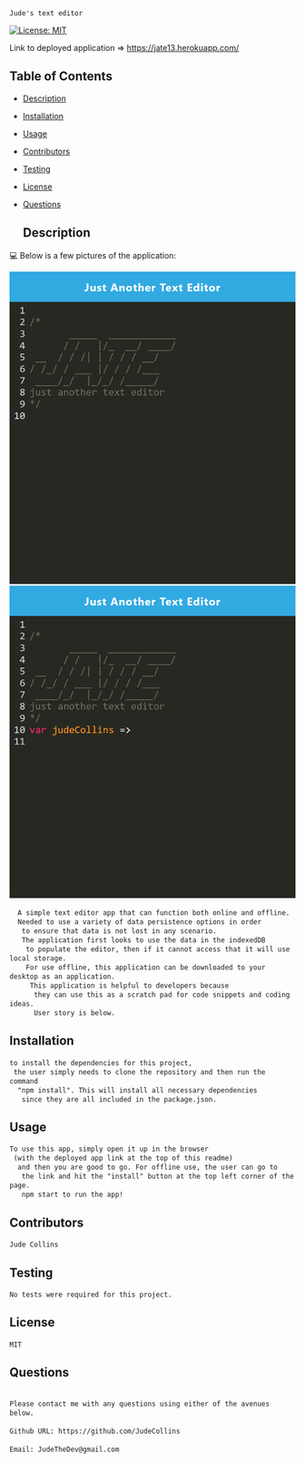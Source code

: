 ```
Jude's text editor
```


[![License: MIT](https://img.shields.io/badge/License-MIT-blue.svg)](https://opensource.org/licenses/MIT)
  
  Link to deployed application => https://jate13.herokuapp.com/
  
  ## Table of Contents
- [Description](#description)

- [Installation](#installation)

- [Usage](#usage)

- [Contributors](#contributors)

- [Testing](#testing)

- [License](#license)

- [Questions](#questions)

  ## Description
💻 Below is a few pictures of the application:
  
![JATE](./assets/jate.png)
![JATE](./assets/jate2.png)



 ```
   A simple text editor app that can function both online and offline.
   Needed to use a variety of data persistence options in order
    to ensure that data is not lost in any scenario.
    The application first looks to use the data in the indexedDB
     to populate the editor, then if it cannot access that it will use local storage.
     For use offline, this application can be downloaded to your desktop as an application.
      This application is helpful to developers because
       they can use this as a scratch pad for code snippets and coding ideas.
       User story is below. 
  ```
  
  ## Installation
  ```
  to install the dependencies for this project,
   the user simply needs to clone the repository and then run the command
    "npm install". This will install all necessary dependencies
     since they are all included in the package.json. 
  ```
  ## Usage
  ```
  To use this app, simply open it up in the browser
   (with the deployed app link at the top of this readme)
    and then you are good to go. For offline use, the user can go to
     the link and hit the "install" button at the top left corner of the page.
     npm start to run the app!
  ```

  ## Contributors
  ```
  Jude Collins
  ```
  ## Testing
  ```
  No tests were required for this project.
  ``` 
  ## License
  ```
  MIT
  ```

  ## Questions
  ```

  Please contact me with any questions using either of the avenues below. 

  Github URL: https://github.com/JudeCollins

  Email: JudeTheDev@gmail.com
  ```
